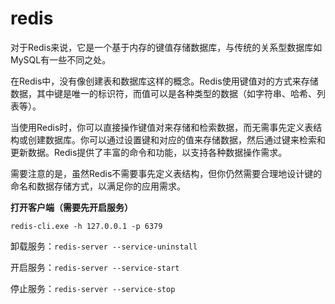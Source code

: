 # redis

对于Redis来说，它是一个基于内存的键值存储数据库，与传统的关系型数据库如MySQL有一些不同之处。

在Redis中，没有像创建表和数据库这样的概念。Redis使用键值对的方式来存储数据，其中键是唯一的标识符，而值可以是各种类型的数据（如字符串、哈希、列表等）。

当使用Redis时，你可以直接操作键值对来存储和检索数据，而无需事先定义表结构或创建数据库。你可以通过设置键和对应的值来存储数据，然后通过键来检索和更新数据。Redis提供了丰富的命令和功能，以支持各种数据操作需求。

需要注意的是，虽然Redis不需要事先定义表结构，但你仍然需要合理地设计键的命名和数据存储方式，以满足你的应用需求。

**打开客户端（需要先开启服务）**

```shell
redis-cli.exe -h 127.0.0.1 -p 6379
```
卸载服务：`redis-server --service-uninstall`

开启服务：`redis-server --service-start`

停止服务：`redis-server --service-stop`

